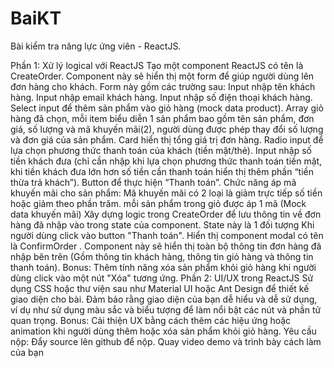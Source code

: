 # BaiKT
Bài kiểm tra năng lực ứng viên - ReactJS.

Phần 1: Xử lý logical với ReactJS
Tạo một component ReactJS có tên là CreateOrder. Component này sẽ hiển thị một form để giúp người dùng lên đơn hàng cho khách. Form này gồm các trường sau:
Input nhập tên khách hàng.
Input nhập email khách hàng.
Input nhập số điện thoại khách hàng.
Select input để thêm sản phẩm vào giỏ hàng (mock data product).
Array giỏ hàng đã chọn, mỗi item biểu diễn 1 sản phẩm bao gồm tên sản phẩm, đơn giá, số lượng và mã khuyến mãi(2), người dùng được phép thay đổi số lượng và đơn giá của sản phẩm.
Card hiển thị tổng giá trị đơn hàng.
Radio input để lựa chọn phương thức thanh toán của khách (tiền mặt/thẻ).
Input nhập số tiền khách đưa (chỉ cần nhập khi lựa chọn phương thức thanh toán tiền mặt, khi tiền khách đưa lớn hơn số tiền cần thanh toán hiển thị thêm phần “tiền thừa trả khách”).
Button để thực hiện “Thanh toán”.
Chức năng áp mã khuyến mãi cho sản phẩm: Mã khuyến mãi có 2 loại là giảm trực tiếp số tiền hoặc giảm theo phần trăm. mỗi sản phẩm trong giỏ được áp 1 mã (Mock data khuyến mãi)
Xây dựng logic trong CreateOrder để lưu thông tin về đơn hàng đã nhập vào trong state của component. State này là 1 đối tượng
Khi người dùng click vào button "Thanh toán". Hiển thị component modal có tên là ConfirmOrder .  Component này sẽ hiển thị toàn bộ thông tin đơn hàng đã nhập bên trên (Gồm thông tin khách hàng, thông tin giỏ hàng và thông tin thanh toán).
Bonus: Thêm tính năng xóa sản phẩm khỏi giỏ hàng khi người dùng click vào một nút "Xóa" tương ứng.
Phần 2: UI/UX trong ReactJS
Sử dụng CSS hoặc thư viện sau như Material UI hoặc Ant Design để thiết kế giao diện cho bài.
Đảm bảo rằng giao diện của bạn dễ hiểu và dễ sử dụng, ví dụ như sử dụng màu sắc và biểu tượng để làm nổi bật các nút và phần tử quan trọng.
Bonus: Cải thiện UX bằng cách thêm các hiệu ứng hoặc animation khi người dùng thêm hoặc xóa sản phẩm khỏi giỏ hàng.
Yêu cầu nộp: 
Đẩy source lên github để nộp. 
Quay video demo và trình bày cách làm của bạn
